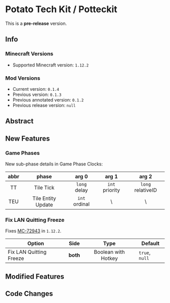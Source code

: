 # Potato Tech Kit / Potteckit

This is a **pre-release** version.

## Info

### Minecraft Versions

- Supported Minecraft version: `1.12.2`

### Mod Versions

- Current version: `0.1.4`
- Previous version: `0.1.3`
- Previous annotated version: `0.1.2`
- Previous release version: `null`

## Abstract

## New Features

### Game Phases

New sub-phase details in Game Phase Clocks:

| abbr |       phase        |     arg 0     |     arg 1      |       arg 2       |
|:----:|:------------------:|:-------------:|:--------------:|:-----------------:|
|  TT  |     Tile Tick      | `long` delay  | `int` priority | `long` relativeID |
| TEU  | Tile Entity Update | `int` ordinal |       \        |         \         |

### Fix LAN Quitting Freeze

Fixes [MC-72943](https://bugs.mojang.com/browse/MC-72943) in `1.12.2`.

| Option                  |   Side   |        Type         | Default        |
|-------------------------|:--------:|:-------------------:|----------------|
| Fix LAN Quitting Freeze | **both** | Boolean with Hotkey | `true`, `null` |

## Modified Features

## Code Changes
